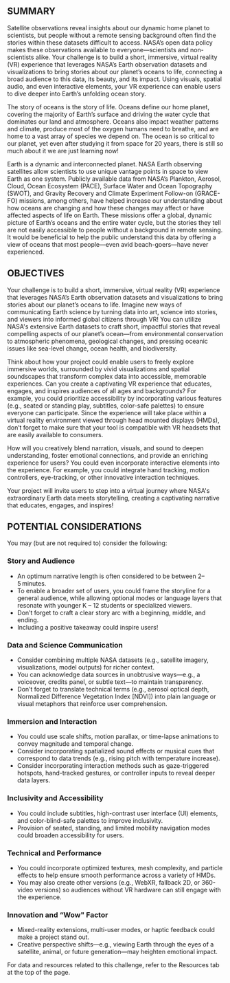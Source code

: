 ## SUMMARY

Satellite observations reveal insights about our dynamic home planet to scientists, but people without a remote sensing background often find the stories within these datasets difficult to access. NASA’s open data policy makes these observations available to everyone—scientists and non-scientists alike. Your challenge is to build a short, immersive, virtual reality (VR) experience that leverages NASA’s Earth observation datasets and visualizations to bring stories about our planet’s oceans to life, connecting a broad audience to this data, its beauty, and its impact. Using visuals, spatial audio, and even interactive elements, your VR experience can enable users to dive deeper into Earth’s unfolding ocean story.

The story of oceans is the story of life. Oceans define our home planet, covering the majority of Earth’s surface and driving the water cycle that dominates our land and atmosphere. Oceans also impact weather patterns and climate, produce most of the oxygen humans need to breathe, and are home to a vast array of species we depend on. The ocean is so critical to our planet, yet even after studying it from space for 20 years, there is still so much about it we are just learning now!

Earth is a dynamic and interconnected planet. NASA Earth observing satellites allow scientists to use unique vantage points in space to view Earth as one system. Publicly available data from NASA’s Plankton, Aerosol, Cloud, Ocean Ecosystem (PACE), Surface Water and Ocean Topography (SWOT), and Gravity Recovery and Climate Experiment Follow-on (GRACE-FO) missions, among others, have helped increase our understanding about how oceans are changing and how these changes may affect or have affected aspects of life on Earth. These missions offer a global, dynamic picture of Earth’s oceans and the entire water cycle, but the stories they tell are not easily accessible to people without a background in remote sensing. It would be beneficial to help the public understand this data by offering a view of oceans that most people—even avid beach-goers—have never experienced.

## OBJECTIVES

Your challenge is to build a short, immersive, virtual reality (VR) experience that leverages NASA’s Earth observation datasets and visualizations to bring stories about our planet’s oceans to life. Imagine new ways of communicating Earth science by turning data into art, science into stories, and viewers into informed global citizens through VR! You can utilize NASA's extensive Earth datasets to craft short, impactful stories that reveal compelling aspects of our planet’s ocean—from environmental conservation to atmospheric phenomena, geological changes, and pressing oceanic issues like sea-level change, ocean health, and biodiversity.

Think about how your project could enable users to freely explore immersive worlds, surrounded by vivid visualizations and spatial soundscapes that transform complex data into accessible, memorable experiences. Can you create a captivating VR experience that educates, engages, and inspires audiences of all ages and backgrounds? For example, you could prioritize accessibility by incorporating various features (e.g., seated or standing play, subtitles, color-safe palettes) to ensure everyone can participate. Since the experience will take place within a virtual reality environment viewed through head mounted displays (HMDs), don’t forget to make sure that your tool is compatible with VR headsets that are easily available to consumers.

How will you creatively blend narration, visuals, and sound to deepen understanding, foster emotional connections, and provide an enriching experience for users? You could even incorporate interactive elements into the experience. For example, you could integrate hand tracking, motion controllers, eye-tracking, or other innovative interaction techniques.

Your project will invite users to step into a virtual journey where NASA's extraordinary Earth data meets storytelling, creating a captivating narrative that educates, engages, and inspires!

## POTENTIAL CONSIDERATIONS

You may (but are not required to) consider the following:

### Story and Audience

- An optimum narrative length is often considered to be between 2–5 minutes.
- To enable a broader set of users, you could frame the storyline for a general audience, while allowing optional modes or language layers that resonate with younger K – 12 students or specialized viewers.
- Don’t forget to craft a clear story arc with a beginning, middle, and ending.
- Including a positive takeaway could inspire users!

### Data and Science Communication

- Consider combining multiple NASA datasets (e.g., satellite imagery, visualizations, model outputs) for richer context.
- You can acknowledge data sources in unobtrusive ways—e.g., a voiceover, credits panel, or subtle text—to maintain transparency.
- Don’t forget to translate technical terms (e.g., aerosol optical depth, Normalized Difference Vegetation Index [NDVI]) into plain language or visual metaphors that reinforce user comprehension.

### Immersion and Interaction

- You could use scale shifts, motion parallax, or time-lapse animations to convey magnitude and temporal change.
- Consider incorporating spatialized sound effects or musical cues that correspond to data trends (e.g., rising pitch with temperature increase).
- Consider incorporating interaction methods such as gaze-triggered hotspots, hand-tracked gestures, or controller inputs to reveal deeper data layers.

### Inclusivity and Accessibility

- You could include subtitles, high-contrast user interface (UI) elements, and color-blind-safe palettes to improve inclusivity.
- Provision of seated, standing, and limited mobility navigation modes could broaden accessibility for users.

### Technical and Performance

- You could incorporate optimized textures, mesh complexity, and particle effects to help ensure smooth performance across a variety of HMDs.
- You may also create other versions (e.g., WebXR, fallback 2D, or 360-video versions) so audiences without VR hardware can still engage with the experience.

### Innovation and “Wow" Factor

- Mixed-reality extensions, multi-user modes, or haptic feedback could make a project stand out.
- Creative perspective shifts—e.g., viewing Earth through the eyes of a satellite, animal, or future generation—may heighten emotional impact.

For data and resources related to this challenge, refer to the Resources tab at the top of the page.